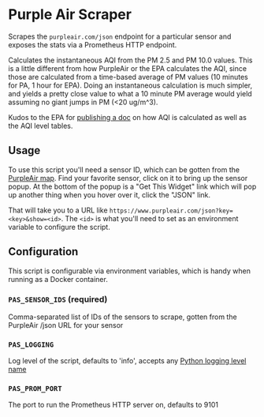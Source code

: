 # Purple Air Scraper

Scrapes the `purpleair.com/json` endpoint for a particular sensor and exposes the stats
via a Prometheus HTTP endpoint.

Calculates the instantaneous AQI from the PM 2.5 and PM 10.0 values. This is a little
different from how PurpleAir or the EPA calculates the AQI, since those are calculated
from a time-based average of PM values (10 minutes for PA, 1 hour for EPA). Doing an
instantaneous calculation is much simpler, and yields a pretty close value to what a 10
minute PM average would yield assuming no giant jumps in PM (<20 ug/m^3).

Kudos to the EPA for [publishing a
doc](https://www.airnow.gov/sites/default/files/2020-05/aqi-technical-assistance-document-sept2018.pdf)
on how AQI is calculated as well as the AQI level tables.

## Usage
To use this script you'll need a sensor ID, which can be gotten from the
[PurpleAir map](https://www.purpleair.com/map). Find your favorite sensor, click on it
to bring up the sensor popup. At the bottom of the popup is a "Get This Widget" link
which will pop up another thing when you hover over it, click the "JSON" link.

That will take you to a URL like `https://www.purpleair.com/json?key=<key>&show=<id>`. 
The `<id>` is what you'll need to set as an environment variable to configure the
script.

## Configuration
This script is configurable via environment variables, which is handy when running as a
Docker container.

### `PAS_SENSOR_IDS` (required)
Comma-separated list of IDs of the sensors to scrape, gotten from the PurpleAir /json
URL for your sensor

### `PAS_LOGGING`
Log level of the script, defaults to 'info', accepts any [Python logging level
name](https://docs.python.org/3/howto/logging.html#logging-levels)

### `PAS_PROM_PORT`
The port to run the Prometheus HTTP server on, defaults to 9101
